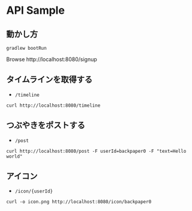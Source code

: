 # API Sample

## 動かし方

```
gradlew bootRun
```

Browse http://localhost:8080/signup

## タイムラインを取得する

* `/timeline`

```
curl http://localhost:8080/timeline
```

## つぶやきをポストする

* `/post`

```
curl http://localhost:8080/post -F userId=backpaper0 -F "text=Hello world"
```

## アイコン

* `/icon/{userId}`

```
curl -o icon.png http://localhost:8080/icon/backpaper0
```

